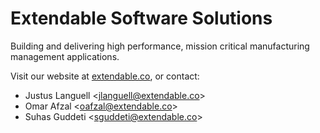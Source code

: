 # Extendable Software Solutions

Building and delivering high performance, mission critical manufacturing management applications.

Visit our website at [extendable.co](https://extendable.co), or contact:

* Justus Languell <<jlanguell@extendable.co>>
* Omar Afzal <<oafzal@extendable.co>>
* Suhas Guddeti <<sguddeti@extendable.co>>
